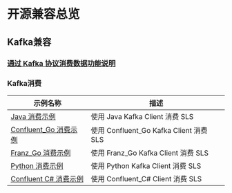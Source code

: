 # 开源兼容总览

## Kafka兼容

### [通过 Kafka 协议消费数据功能说明](./overview.md)

### Kafka消费

| 示例名称                                                     | 描述                                  |
|----------------------------------------------------------|-------------------------------------|
| [Java 消费示例](./java_kafka_consume.md)                     | 使用 Java Kafka Client 消费 SLS         |
| [Confluent_Go 消费示例](./confluent_go_kafka_consume.md)     | 使用 Confluent_Go Kafka Client 消费 SLS |
| [Franz_Go 消费示例](./franz_go_kafka_consume.md)             | 使用 Franz_Go Kafka Client 消费 SLS     |
| [Python 消费示例](./python_kafka_consume.md)                 | 使用 Python Kafka Client 消费 SLS       |
| [Confluent C# 消费示例](./confluent_dotnet_kafka_consume.md) | 使用 Confluent_C# Client 消费 SLS       |

